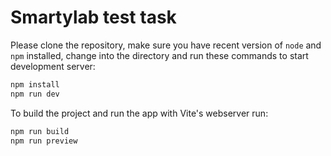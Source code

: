 # Smartylab test task

Please clone the repository, make sure you have recent version of `node` and `npm` installed, change into the directory and run these commands to start development server:


```bash
npm install
npm run dev
```

To build the project and run the app with Vite's webserver run:

```bash
npm run build
npm run preview
```
